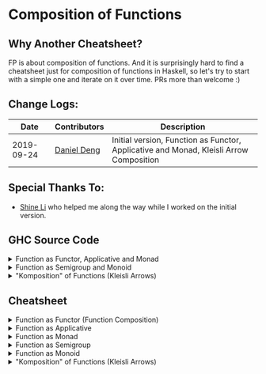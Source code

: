 # Composition of Functions

## Why Another Cheatsheet?

FP is about composition of functions. And it is surprisingly hard to find a cheatsheet just for composition of functions in Haskell, so let's try to start with a simple one and iterate on it over time. PRs more than welcome :)

## Change Logs:

| Date | Contributors | Description |
| ---  | ---          | ---
|2019-09-24 | [Daniel Deng](https://github.com/sinogermany) | Initial version, Function as Functor, Applicative and Monad, Kleisli Arrow Composition

## Special Thanks To:

- [Shine Li](https://github.com/shineli1984) who helped me along the way while I worked on the initial version.

## GHC Source Code

<details>
<summary>Function as Functor, Applicative and Monad</summary>

```haskell
-- | @since 2.01
instance Functor ((->) r) where
    fmap = (.)

-- | @since 2.01
instance Applicative ((->) a) where
    pure = const
    (<*>) f g x = f x (g x)
    liftA2 q f g x = q (f x) (g x)

-- | @since 2.01
instance Monad ((->) r) where
    f >>= k = \ r -> k (f r) r
```

</details>

<details>
<summary>Function as Semigroup and Monoid</summary>

```haskell
-- | @since 4.9.0.0
instance Semigroup b => Semigroup (a -> b) where
        f <> g = \x -> f x <> g x
        stimes n f e = stimes n (f e)

-- | @since 2.01
instance Monoid b => Monoid (a -> b) where
        mempty _ = mempty
```

</details>

<details><summary>"Komposition" of Functions (Kleisli Arrows)</summary>

```haskell
-- | Left-to-right composition of Kleisli arrows.
(>=>)       :: Monad m => (a -> m b) -> (b -> m c) -> (a -> m c)
f >=> g     = \x -> f x >>= g

-- | Right-to-left composition of Kleisli arrows. @('>=>')@, with the arguments
-- flipped.
--
-- Note how this operator resembles function composition @('.')@:
--
-- > (.)   ::            (b ->   c) -> (a ->   b) -> a ->   c
-- > (<=<) :: Monad m => (b -> m c) -> (a -> m b) -> a -> m c
(<=<)       :: Monad m => (b -> m c) -> (a -> m b) -> (a -> m c)
(<=<)       = flip (>=>)

```

</details>

## Cheatsheet

<details>
<summary>Function as Functor (Function Composition)</summary>

```haskell
f x = f1 (f2 (f3 (fn x)))

-- composition
f = f1 . f2 . f3 . fn

-- GHC.Base.Functor
-- Usually we just use (.) though.
f = f1 `fmap` f2 `fmap` f3 `fmap` fn
f = f1 <$> f2 <$> f3 <$> fn

-- Control.Arrow
f = f1 <<< f2 <<< f3 <<< fn
f = fn >>> f3 >>> f2 >>> f1

-- Flow
f = f1 <. f2 <. f3 <. fn
f = fn .> f3 .> f2 .> f1
```

```haskell
-- Functor Law
f <$> id == f
id <$> f == f
```

</details>

<details><summary>Function as Applicative</summary>

```haskell
f x = f1 x (f2 x)
f = f1 <*> f2
```

```haskell
f x = g (f1 x) (f2 x) (f3 x) (fn x)

-- Applicative Style
f = g <$> f1 <*> f2 <*> f3 <*> fn
f = g . f1 <*> f2 <*> f3 <*> fn
```

```haskell
f x = g (f1 x) (f2 x) (f3 x) (fn x) x

-- Applicative Style
f = g <$> f1 <*> f2 <*> f3 <*> fn <*> id
```

```haskell
f x = g x (f1 x) (f2 x) (f3 x) (fn x)

-- Applicative Style
f = g <$> id <*> f1 <*> f2 <*> f3 <*> fn
f = g <*> f1 <*> f2 <*> f3 <*> fn
```

</details>

<details><summary>Function as Monad</summary>

```haskell
f x = f1 (f2 x) x
f = f1 =<< f2
f = f2 >>= f1
```

</details>

<details><summary>Function as Semigroup</summary>

```haskell
f x = f1 x <> f2 x
f = f1 <> f2
```

</details>

<details><summary>Function as Monoid</summary>

```haskell
f x = f1 x <> mempty
f = f1 <> mempty
```

</details>

<details><summary>"Komposition" of Functions (Kleisli Arrows)</summary>

```haskell
-- Definition of an Kleisli Arrow:
f :: Monad m => a -> m b
```

```haskell
-- `f1` and `f2` must return the same Monad instance type.
-- If `f1` returns `[b]`, `f2` must return `[c]`.
-- If `f1` returns `Maybe b`, `f2` must return `Maybe c`.
-- If `f1` returns `IO b`, `f2` must return `IO c`.
f1 :: Monad m => a -> m b
f2 :: Monad m => b -> m c

-- >>= is the monadic binding
f a = f1 a >>= f2
f = f1 >=> f2

f a = f2 =<< f1 a
f = f2 <=< f1
```

```haskell
findUser :: UserID -> Either Err User
getDepartment :: User -> Either Err Department
getManager :: Department -> Either Err User

getManagerByUserID :: UserID -> Either Err User
getManagerByUserID = findUser >=> getDepartment >=> getManager

-- caveat: to use 'fish operator' all monadic functions need to return the same type of monad.
-- In this case above for instance, all functions must return `Either Err <SomeType>`
```

</details>

